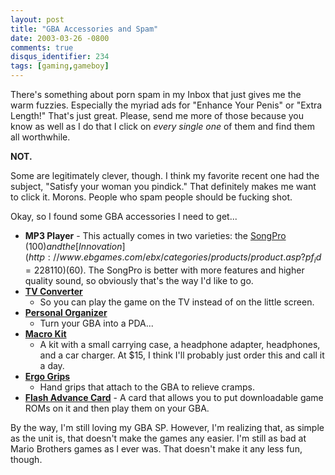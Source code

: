 ```yaml
---
layout: post
title: "GBA Accessories and Spam"
date: 2003-03-26 -0800
comments: true
disqus_identifier: 234
tags: [gaming,gameboy]
---
```

There's something about porn spam in my Inbox that just gives me the
warm fuzzies. Especially the myriad ads for "Enhance Your Penis" or
"Extra Length!" That's just great. Please, send me more of those because
you know as well as I do that I click on *every single one* of them and
find them all worthwhile.

 **NOT.**

 Some are legitimately clever, though. I think my favorite recent one
had the subject, "Satisfy your woman you pindick." That definitely makes
me want to click it. Morons. People who spam people should be fucking
shot.

 Okay, so I found some GBA accessories I need to get...

- **MP3 Player** - This actually comes in two varieties: the
    [SongPro](http://www.ebgames.com/ebx/categories/products/product.asp?pf_id=232091)
    ($100) and the
    [Innovation](http://www.ebgames.com/ebx/categories/products/product.asp?pf_id=228110)
    ($60). The SongPro is better with more features and higher quality
    sound, so obviously that's the way I'd like to go.
- **[TV
    Converter](http://www.ebgames.com/ebx/categories/products/product.asp?pf_id=219897)**
  - So you can play the game on the TV instead of on the little
    screen.
- **[Personal
    Organizer](http://www.ebgames.com/ebx/categories/products/product.asp?pf_id=230469)**
  - Turn your GBA into a PDA...
- **[Macro
    Kit](http://www.ebgames.com/ebx/categories/products/product.asp?pf_id=234083)**
  - A kit with a small carrying case, a headphone adapter, headphones,
    and a car charger. At $15, I think I'll probably just order this
    and call it a day.
- **[Ergo
    Grips](http://www.ebgames.com/ebx/categories/products/product.asp?pf_id=234008)**
  - Hand grips that attach to the GBA to relieve cramps.
- **[Flash Advance Card](http://www.gba-flash-card.tk/)** - A card
    that allows you to put downloadable game ROMs on it and then play
    them on your GBA.

By the way, I'm still loving my GBA SP. However, I'm realizing that, as
simple as the unit is, that doesn't make the games any easier. I'm still
as bad at Mario Brothers games as I ever was. That doesn't make it any
less fun, though.
